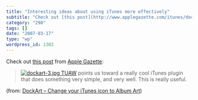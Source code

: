```yaml
---
title: "Interesting ideas about using iTunes more effectively"
subtitle: "Check out [this post](http://www.applegazette.com/itunes/dockart-change-your-itunes-icon-to-album-ar..."
category: "298"
tags: []
date: "2007-03-17"
type: "wp"
wordpress_id: 1302
---
```

Check out [this post](http://www.applegazette.com/itunes/dockart-change-your-itunes-icon-to-album-art/) from [Apple Gazette](http://www.applegazette.com):
> [![dockart-3.jpg](https://i0.wp.com/www.applegazette.com/wp-content/uploads/2007/03/dockart-3.thumbnail.jpg?w=584) ](https://i0.wp.com/www.applegazette.com/wp-content/uploads/2007/03/dockart-3.jpg)[TUAW](http://www.tuaw.com/2007/03/16/dockart-change-your-itunes-icon-to-album-art/) points us toward a really cool iTunes plugin that does something very simple, and very well. This is really useful.

(from: [DockArt – Change your iTunes icon to Album Art](http://www.applegazette.com/itunes/dockart-change-your-itunes-icon-to-album-art/))